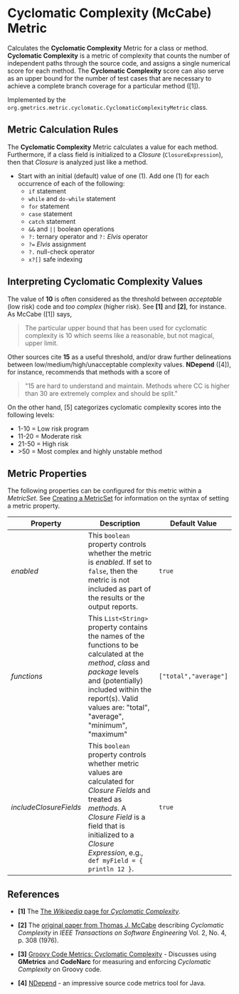 # Cyclomatic Complexity (McCabe) Metric

 Calculates the **Cyclomatic Complexity** Metric for a class or method. **Cyclomatic Complexity** is a metric of complexity that counts the number of independent paths through the source code, and assigns a single numerical score for each method. The **Cyclomatic Complexity** score can also serve as an upper bound for the number of test cases that are necessary to achieve a complete branch coverage for a particular method ([1]).

 Implemented by the `org.gmetrics.metric.cyclomatic.CyclomaticComplexityMetric` class.


## Metric Calculation Rules

 The **Cyclomatic Complexity** Metric calculates a value for each method. Furthermore, if a class
 field is initialized to a *Closure* (`ClosureExpression`), then that *Closure* is analyzed
 just like a method.

 * Start with an initial (default) value of one (1). Add one (1) for each occurrence of each of the following:
   * `if` statement
   * `while` and `do-while` statement
   * `for` statement
   * `case` statement
   * `catch` statement
   * `&&` and `||` boolean operations
   * `?:` ternary operator and `?:` *Elvis* operator
   * `?=` *Elvis* assignment
   * `?.` null-check operator
   * `x?[]` safe indexing


## Interpreting Cyclomatic Complexity Values

  The value of **10** is often considered as the threshold between *acceptable* (low risk) code
  and *too complex* (higher risk). See **[1]** and **[2]**, for instance. As McCabe ([1]) says,
  > The particular upper bound that has been used for cyclomatic complexity is 10 which seems like 
  > a reasonable, but not magical, upper limit.

  Other sources cite **15** as a useful threshold, and/or draw further delineations between
  low/medium/high/unacceptable complexity values. **NDepend** ([4]), for instance, recommends that
  methods with a score of 
  > "15 are hard to understand and maintain. Methods where CC is higher than
  > 30 are extremely complex and should be split."
  
  On the other hand, [5] categorizes cyclomatic complexity scores into the following levels: 
  * 1-10 = Low risk program
  * 11-20 = Moderate risk
  * 21-50 = High risk
  * \>50 = Most complex and highly unstable method


## Metric Properties

  The following properties can be configured for this metric within a *MetricSet*. See [Creating a MetricSet](../CreatingMetricSet) for information on the syntax of setting a metric property.


| **Property**           | **Description**                                                                                                                                                                                                                             | **Default Value**     |
|------------------------|---------------------------------------------------------------------------------------------------------------------------------------------------------------------------------------------------------------------------------------------|-----------------------|
| *enabled*              | This `boolean` property controls whether the metric is *enabled*. If set to `false`, then the metric is not included as part of the results or the output reports.                                                                          | `true`                |
| *functions*            | This `List<String>` property contains the names of the functions to be calculated at the *method*, *class* and *package* levels and (potentially) included within the report(s). Valid values are: "total", "average", "minimum", "maximum" | `["total","average"]` |
| *includeClosureFields* | This `boolean` property controls whether metric values are calculated for *Closure Fields* and treated as *methods*. A *Closure Field* is a field that is initialized to a *Closure Expression*, e.g., `def myField = { println 12 }`.      | `true`                |


## References

 * **[1]** The [The *Wikipedia* page for *Cyclomatic Complexity*](http://en.wikipedia.org/wiki/Cyclomatic_complexity).

 * **[2]** The [original paper from Thomas J. McCabe](http://www.literateprogramming.com/mccabe.pdf) describing
   *Cyclomatic Complexity* in *IEEE Transactions on Software Engineering* Vol. 2, No. 4, p. 308 (1976).  

 * **[3]** [Groovy Code Metrics: Cyclomatic Complexity](https://tenpercentnotcrap.wordpress.com/2012/07/08/groovy-code-metrics-cyclomatic-complexity/) - Discusses 
   using **GMetrics** and **CodeNarc** for measuring and enforcing *Cyclomatic Complexity* on Groovy code.

 * **[4]** [NDepend](http://www.ndepend.com/Metrics.aspx) - an impressive source code metrics tool for Java.


